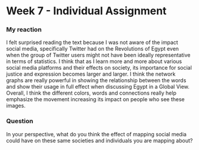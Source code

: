 # Week 7 - Individual Assignment

### My reaction

I felt surprised reading the text because I was not aware of the impact social media, specifically Twitter had on the Revolutions of Egypt even when the group of Twitter users might not have been ideally representative in terms of statistics. I think that as I learn more and more about various social media platforms and their effects on society, its importance for social justice and expression becomes larger and larger. I think the network graphs are really powerful in showing the relationship between the words and show their usage in full effect when discussing Egypt in a Global View. Overall, I think the different colors, words and connections really help emphasize the movement increasing its impact on people who see these images.

### Question
In your perspective, what do you think the effect of mapping social media could have on these same societies and individuals you are mapping about?
